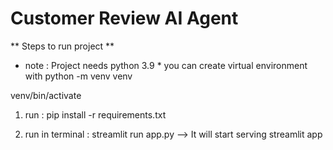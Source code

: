 # Customer Review AI Agent

** Steps to run project **

* note : Project needs python 3.9 *
 you can create virtual environment with python -m venv venv

 venv/bin/activate

1) run : pip install -r requirements.txt


2) run in terminal : streamlit run app.py --> It will start serving streamlit app